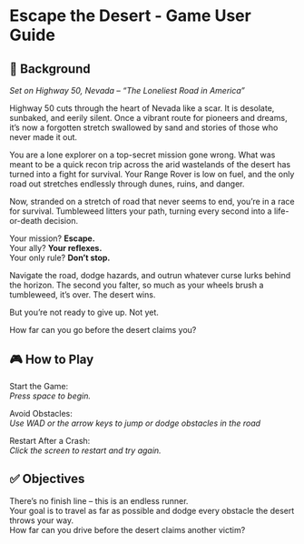 # Escape the Desert - Game User Guide
## 🧭 Background
*Set on Highway 50, Nevada – “The Loneliest Road in America”*

Highway 50 cuts through the heart of Nevada like a scar. It is desolate, sunbaked, and eerily silent. Once a vibrant route for pioneers and dreams, it’s now a forgotten stretch swallowed by sand and stories of those who never made it out.

You are a lone explorer on a top-secret mission gone wrong. What was meant to be a quick recon trip across the arid wastelands of the desert has turned into a fight for survival. Your Range Rover is low on fuel, and the only road out stretches endlessly through dunes, ruins, and danger.

Now, stranded on a stretch of road that never seems to end, you’re in a race for survival. Tumbleweed litters your path, turning every second into a life-or-death decision.

Your mission? **Escape.**  
Your ally? **Your reflexes.**  
Your only rule? **Don’t stop.**

Navigate the road, dodge hazards, and outrun whatever curse lurks behind the horizon. The second you falter, so much as your wheels brush a tumbleweed, it’s over. The desert wins.

But you’re not ready to give up. Not yet.

How far can you go before the desert claims you?  

## 🎮 How to Play
Start the Game:  
*Press space to begin.*

Avoid Obstacles:  
*Use WAD or the arrow keys to jump or dodge obstacles in the road*

Restart After a Crash:  
*Click the screen to restart and try again.*

## ✅ Objectives
There’s no finish line – this is an endless runner.  
Your goal is to travel as far as possible and dodge every obstacle the desert throws your way.  
How far can you drive before the desert claims another victim?  
